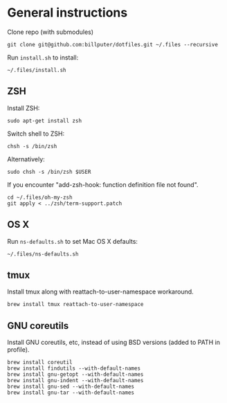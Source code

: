 General instructions
==============================

Clone repo (with submodules)

    git clone git@github.com:billputer/dotfiles.git ~/.files --recursive

Run `install.sh` to install:

    ~/.files/install.sh

ZSH
---

Install ZSH:

    sudo apt-get install zsh

Switch shell to ZSH:

    chsh -s /bin/zsh

Alternatively:

    sudo chsh -s /bin/zsh $USER

If you encounter "add-zsh-hook: function definition file not found".

    cd ~/.files/oh-my-zsh
    git apply < ../zsh/term-support.patch

OS X
-----

Run `ns-defaults.sh` to set Mac OS X defaults:

    ~/.files/ns-defaults.sh

## tmux

Install tmux along with reattach-to-user-namespace workaround.

    brew install tmux reattach-to-user-namespace

## GNU coreutils

Install GNU coreutils, etc, instead of using BSD versions (added to PATH in profile).

    brew install coreutil
    brew install findutils --with-default-names
    brew install gnu-getopt --with-default-names
    brew install gnu-indent --with-default-names
    brew install gnu-sed --with-default-names
    brew install gnu-tar --with-default-names
